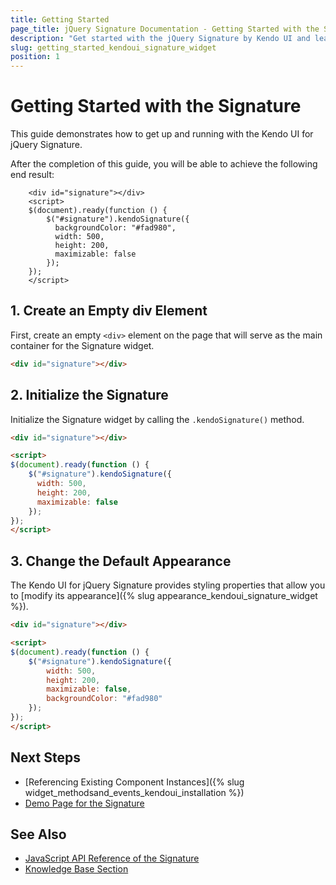 ```yaml
---
title: Getting Started
page_title: jQuery Signature Documentation - Getting Started with the Signature
description: "Get started with the jQuery Signature by Kendo UI and learn how to create, initialize, and enable the widget."
slug: getting_started_kendoui_signature_widget
position: 1
---
```


# Getting Started with the Signature

This guide demonstrates how to get up and running with the Kendo UI for jQuery Signature. 

After the completion of this guide, you will be able to achieve the following end result:

```dojo
    <div id="signature"></div>
    <script>
    $(document).ready(function () {
        $("#signature").kendoSignature({
          backgroundColor: "#fad980",
          width: 500,
          height: 200,
          maximizable: false
        });
    });
    </script>
```

## 1. Create an Empty div Element

First, create an empty `<div>` element on the page that will serve as the main container for the Signature widget.

```html
<div id="signature"></div>
```

## 2. Initialize the Signature

Initialize the Signature widget by calling the `.kendoSignature()` method.

```html
<div id="signature"></div>

<script>
$(document).ready(function () {
    $("#signature").kendoSignature({
      width: 500,
      height: 200,
      maximizable: false
    });
});
</script>
```

## 3. Change the Default Appearance

The Kendo UI for jQuery Signature provides styling properties that allow you to [modify its appearance]({% slug appearance_kendoui_signature_widget %}).

```html
<div id="signature"></div>

<script>
$(document).ready(function () {
    $("#signature").kendoSignature({
        width: 500,
        height: 200,
        maximizable: false,
        backgroundColor: "#fad980"
    });
});
</script>
```

## Next Steps 

* [Referencing Existing Component Instances]({% slug widget_methodsand_events_kendoui_installation %}) 
* [Demo Page for the Signature](https://demos.telerik.com/kendo-ui/signature/index)

## See Also 

* [JavaScript API Reference of the Signature](/api/javascript/ui/signature)
* [Knowledge Base Section](/knowledge-base)

<script>
  window.onload = function() {
    document.getElementsByClassName("btn-run")[0].click();
  }
</script>